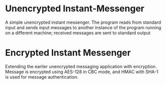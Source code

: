 # Unencrypted Instant-Messenger
A simple unencrypted instant messenger. The program reads from standard input and sends input messages to another instance of the program running on a different machine; received messages are sent to standard output
# Encrypted Instant Messenger

Extending the earlier unencrypted messaging application with encryption.
Message is encrypted using AES-128 in CBC mode, and HMAC with SHA-1 is used for message authentication.

